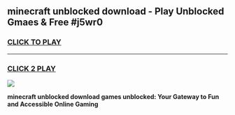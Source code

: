 
## minecraft unblocked download - Play Unblocked Gmaes & Free #j5wr0
<h3>
<a href="https://news.freeplayer.one?title=minecraft_unblocked_download&ref=24F">CLICK TO PLAY</a></h3>
<hr>

<h3>
<a href="https://news.freeplayer.one?title=minecraft_unblocked_download&ref=24F">CLICK 2 PLAY</a>
  
</h3>

<a href="https://news.freeplayer.one?title=minecraft_unblocked_download&ref=24F/"><img src="https://clearcache.store/games.png"></a>


**minecraft unblocked download games unblocked: Your Gateway to Fun and Accessible Online Gaming**
